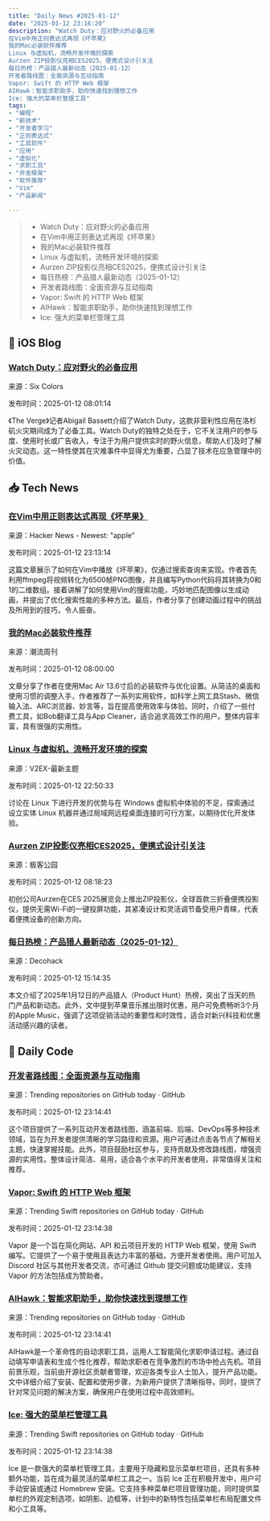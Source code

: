 ```yaml
---
title: "Daily News #2025-01-12"
date: "2025-01-12 23:16:20"
description: "Watch Duty：应对野火的必备应用
在Vim中用正则表达式再现《坏苹果》
我的Mac必装软件推荐
Linux 与虚拟机，流畅开发环境的探索
Aurzen ZIP投影仪亮相CES2025，便携式设计引关注
每日热榜：产品猎人最新动态（2025-01-12）
开发者路线图：全面资源与互动指南
Vapor: Swift 的 HTTP Web 框架
AIHawk：智能求职助手，助你快速找到理想工作
Ice: 强大的菜单栏管理工具"
tags: 
- "编程"
- "新技术"
- "开发者学习"
- "正则表达式"
- "工具软件"
- "应用"
- "虚拟化"
- "求职工具"
- "开发框架"
- "软件推荐"
- "Vim"
- "产品新闻"

---
```


> - Watch Duty：应对野火的必备应用
> - 在Vim中用正则表达式再现《坏苹果》
> - 我的Mac必装软件推荐
> - Linux 与虚拟机，流畅开发环境的探索
> - Aurzen ZIP投影仪亮相CES2025，便携式设计引关注
> - 每日热榜：产品猎人最新动态（2025-01-12）
> - 开发者路线图：全面资源与互动指南
> - Vapor: Swift 的 HTTP Web 框架
> - AIHawk：智能求职助手，助你快速找到理想工作
> - Ice: 强大的菜单栏管理工具

## 🍎 iOS Blog

### [Watch Duty：应对野火的必备应用](https://sixcolors.com/link/2025/01/watch-duty-the-crucial-wildfire-tracking-app/)

来源：Six Colors

发布时间：2025-01-12 08:01:14

《The Verge》记者Abigail Bassett介绍了Watch Duty，这款非营利性应用在洛杉矶火灾期间成为了必备工具。Watch Duty的独特之处在于，它不关注用户的参与度、使用时长或广告收入，专注于为用户提供实时的野火信息，帮助人们及时了解火灾动态。这一特性使其在灾难事件中显得尤为重要，凸显了技术在应急管理中的价值。

## 📥 Tech News

### [在Vim中用正则表达式再现《坏苹果》](https://eieio.games/blog/bad-apple-with-regex-in-vim/)

来源：Hacker News - Newest: "apple"

发布时间：2025-01-12 23:13:14

这篇文章展示了如何在Vim中播放《坏苹果》，仅通过搜索查询来实现。作者首先利用ffmpeg将视频转化为6500帧PNG图像，并且编写Python代码将其转换为0和1的二维数组。接着讲解了如何使用Vim的搜索功能，巧妙地匹配图像以生成动画，并提出了优化搜索性能的多种方法。最后，作者分享了创建动画过程中的挑战及所用到的技巧，令人振奋。

### [我的Mac必装软件推荐](https://weekly.tw93.fun/posts/208-%E9%85%8D%E6%96%B0%E7%94%B5%E8%84%91/)

来源：潮流周刊

发布时间：2025-01-12 08:00:00

文章分享了作者在使用Mac Air 13.6寸后的必装软件与优化设置。从简洁的桌面和使用习惯的调整入手，作者推荐了一系列实用软件，如科学上网工具Stash、微信输入法、ARC浏览器、妙言等，旨在提高使用效率与体验。同时，介绍了一些付费工具，如Bob翻译工具与App Cleaner，适合追求高效工作的用户。整体内容丰富，具有很强的实用性。

### [Linux 与虚拟机，流畅开发环境的探索](https://www.v2ex.com/t/1104561)

来源：V2EX-最新主题

发布时间：2025-01-12 22:50:33

讨论在 Linux 下进行开发的优势与在 Windows 虚拟机中体验的不足，探索通过设立实体 Linux 机器并通过局域网远程桌面连接的可行方案，以期待优化开发体验。

### [Aurzen ZIP投影仪亮相CES2025，便携式设计引关注](http://www.geekpark.net/news/345205)

来源：极客公园

发布时间：2025-01-12 08:18:23

初创公司Aurzen在CES 2025展览会上推出ZIP投影仪，全球首款三折叠便携投影仪，提供无需Wi-Fi的一键投屏功能，其紧凑设计和灵活调节备受用户青睐，代表着便携设备的创新方向。

### [每日热榜：产品猎人最新动态（2025-01-12）](https://decohack.com/producthunt-daily-2025-01-12/)

来源：Decohack

发布时间：2025-01-12 15:14:35

本文介绍了2025年1月12日的产品猎人（Product Hunt）热榜，突出了当天的热门产品和新动态。此外，文中提到苹果音乐推出限时优惠，用户可免费畅听3个月的Apple Music，强调了这项促销活动的重要性和时效性，适合对新兴科技和优惠活动感兴趣的读者。

## 💾 Daily Code

### [开发者路线图：全面资源与互动指南](https://github.com/kamranahmedse/developer-roadmap)

来源：Trending repositories on GitHub today · GitHub

发布时间：2025-01-12 23:14:41

这个项目提供了一系列互动开发者路线图，涵盖前端、后端、DevOps等多种技术领域，旨在为开发者提供清晰的学习路径和资源。用户可通过点击各节点了解相关主题，快速掌握技能。此外，项目鼓励社区参与，支持贡献及修改路线图，增强资源的实用性。整体设计简洁、易用，适合各个水平的开发者使用，非常值得关注和推荐。

### [Vapor: Swift 的 HTTP Web 框架](https://github.com/vapor/vapor)

来源：Trending Swift repositories on GitHub today · GitHub

发布时间：2025-01-12 23:14:38

Vapor 是一个旨在简化网站、API 和云项目开发的 HTTP Web 框架，使用 Swift 编写。它提供了一个易于使用且表达力丰富的基础，方便开发者使用。用户可加入 Discord 社区与其他开发者交流，亦可通过 Github 提交问题或功能建议，支持 Vapor 的方法包括成为赞助者。

### [AIHawk：智能求职助手，助你快速找到理想工作](https://github.com/feder-cr/Jobs_Applier_AI_Agent)

来源：Trending repositories on GitHub today · GitHub

发布时间：2025-01-12 23:14:41

AIHawk是一个革命性的自动求职工具，运用人工智能简化求职申请过程。通过自动填写申请表和生成个性化推荐，帮助求职者在竞争激烈的市场中抢占先机。项目前景乐观，当前由开源社区贡献者管理，欢迎各类专业人士加入，提升产品功能。文中详细介绍了安装、配置和使用步骤，为新用户提供了清晰指导。同时，提供了针对常见问题的解决方案，确保用户在使用过程中高效顺利。

### [Ice: 强大的菜单栏管理工具](https://github.com/jordanbaird/Ice)

来源：Trending Swift repositories on GitHub today · GitHub

发布时间：2025-01-12 23:14:38

Ice 是一款强大的菜单栏管理工具，主要用于隐藏和显示菜单栏项目，还具有多种额外功能，旨在成为最灵活的菜单栏工具之一。当前 Ice 正在积极开发中，用户可手动安装或通过 Homebrew 安装。它支持多种菜单栏项目管理功能，同时提供菜单栏的外观定制选项，如阴影、边框等，计划中的新特性包括菜单栏布局配置文件和小工具等。
